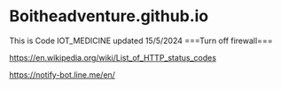 # Boitheadventure.github.io
This is Code IOT_MEDICINE updated 15/5/2024
===Turn off firewall===

https://en.wikipedia.org/wiki/List_of_HTTP_status_codes

https://notify-bot.line.me/en/
